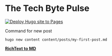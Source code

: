 # The Tech Byte Pulse
[![Deploy Hugo site to Pages](https://github.com/TheTechBytePulse/thetechbytepulse.github.io/actions/workflows/hugo.yml/badge.svg)](https://github.com/TheTechBytePulse/thetechbytepulse.github.io/actions/workflows/hugo.yml)

Command for new post
```
hugo new content content/posts/my-first-post.md
```
[**RichText to MD**](http://rich-text-to-markdown.com/)
